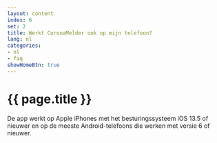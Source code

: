 ```yaml
---
layout: content
index: 6
set: 2
title: Werkt CoronaMelder ook op mijn telefoon?
lang: nl
categories:
- nl
- faq
showHomeBtn: true
---
```


# {{ page.title }}

De app werkt op Apple iPhones met het besturingssysteem iOS 13.5 of nieuwer en op de meeste Android-telefoons die werken met versie 6 of nieuwer.


